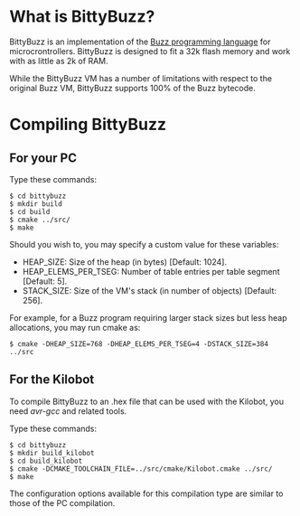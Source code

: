 What is BittyBuzz?
==================

BittyBuzz is an implementation of the
[Buzz programming language](http://the.swarming.buzz) for
microcrontrollers. BittyBuzz is designed to fit a 32k flash memory and
work with as little as 2k of RAM.

While the BittyBuzz VM has a number of limitations with respect to the
original Buzz VM, BittyBuzz supports 100% of the Buzz bytecode.

Compiling BittyBuzz
===================

For your PC
-----------

Type these commands:

    $ cd bittybuzz
    $ mkdir build
    $ cd build
    $ cmake ../src/
    $ make

Should you wish to, you may specify a custom value for these variables:

- HEAP_SIZE: Size of the heap (in bytes) [Default: 1024].
- HEAP_ELEMS_PER_TSEG: Number of table entries per table segment [Default: 5].
- STACK_SIZE: Size of the VM's stack (in number of objects) [Default: 256].

For example, for a Buzz program requiring larger stack sizes but less heap allocations, you may run cmake as:

    $ cmake -DHEAP_SIZE=768 -DHEAP_ELEMS_PER_TSEG=4 -DSTACK_SIZE=384 ../src

For the Kilobot
---------------

To compile BittyBuzz to an .hex file that can be used with the
Kilobot, you need _avr-gcc_ and related tools.

Type these commands:

    $ cd bittybuzz
    $ mkdir build_kilobot
    $ cd build_kilobot
    $ cmake -DCMAKE_TOOLCHAIN_FILE=../src/cmake/Kilobot.cmake ../src/
    $ make

The configuration options available for this compilation type are similar
to those of the PC compilation.